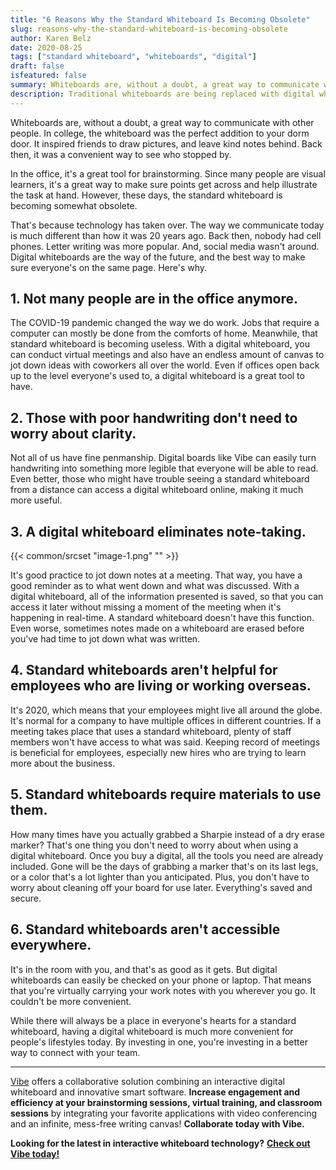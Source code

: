 ```yaml
---
title: "6 Reasons Why the Standard Whiteboard Is Becoming Obsolete"
slug: reasons-why-the-standard-whiteboard-is-becoming-obsolete
author: Karen Belz
date: 2020-08-25
tags: ["standard whiteboard", "whiteboards", "digital"]
draft: false
isfeatured: false
summary: Whiteboards are, without a doubt, a great way to communicate with other people. However, these days, the standard whiteboard is becoming somewhat obsolete because technology has taken over.
description: Traditional whiteboards are being replaced with digital whiteboards with touchscreens.
---
```






Whiteboards are, without a doubt, a great way to communicate with other people. In college, the whiteboard was the perfect addition to your dorm door. It inspired friends to draw pictures, and leave kind notes behind. Back then, it was a convenient way to see who stopped by.
 
In the office, it's a great tool for brainstorming. Since many people are visual learners, it's a great way to make sure points get across and help illustrate the task at hand. However, these days, the standard whiteboard is becoming somewhat obsolete.
 
That's because technology has taken over. The way we communicate today is much different than how it was 20 years ago. Back then, nobody had cell phones. Letter writing was more popular. And, social media wasn't around. Digital whiteboards are the way of the future, and the best way to make sure everyone's on the same page. Here's why.
 

## 1. Not many people are in the office anymore. 

The COVID-19 pandemic changed the way we do work. Jobs that require a computer can mostly be done from the comforts of home. Meanwhile, that standard whiteboard is becoming useless. With a digital whiteboard, you can conduct virtual meetings and also have an endless amount of canvas to jot down ideas with coworkers all over the world. Even if offices open back up to the level everyone's used to, a digital whiteboard is a great tool to have.
 

## 2. Those with poor handwriting don't need to worry about clarity. 

Not all of us have fine penmanship. Digital boards like Vibe can easily turn handwriting into something more legible that everyone will be able to read. Even better, those who might have trouble seeing a standard whiteboard from a distance can access a digital whiteboard online, making it much more useful.
 

## 3. A digital whiteboard eliminates note-taking. 
{{< common/srcset "image-1.png" "" >}}


It's good practice to jot down notes at a meeting. That way, you have a good reminder as to what went down and what was discussed. With a digital whiteboard, all of the information presented is saved, so that you can access it later without missing a moment of the meeting when it's happening in real-time. A standard whiteboard doesn't have this function. Even worse, sometimes notes made on a whiteboard are erased before you've had time to jot down what was written.
 

## 4. Standard whiteboards aren't helpful for employees who are living or working overseas.

It's 2020, which means that your employees might live all around the globe. It's normal for a company to have multiple offices in different countries. If a meeting takes place that uses a standard whiteboard, plenty of staff members won't have access to what was said. Keeping record of meetings is beneficial for employees, especially new hires who are trying to learn more about the business.
 

## 5. Standard whiteboards require materials to use them. 

How many times have you actually grabbed a Sharpie instead of a dry erase marker? That's one thing you don't need to worry about when using a digital whiteboard. Once you buy a digital, all the tools you need are already included. Gone will be the days of grabbing a marker that's on its last legs, or a color that's a lot lighter than you anticipated. Plus, you don't have to worry about cleaning off your board for use later. Everything's saved and secure.
 

## 6. Standard whiteboards aren't accessible everywhere.

It's in the room with you, and that's as good as it gets. But digital whiteboards can easily be checked on your phone or laptop. That means that you're virtually carrying your work notes with you wherever you go. It couldn't be more convenient.
 
While there will always be a place in everyone's hearts for a standard whiteboard, having a digital whiteboard is much more convenient for people's lifestyles today. By investing in one, you're investing in a better way to connect with your team.


----------

[Vibe](https://vibe.us/) offers a collaborative solution combining an interactive digital whiteboard and innovative smart software. **Increase engagement and efficiency at your brainstorming sessions, virtual training, and classroom sessions** by integrating your favorite applications with video conferencing and an infinite, mess-free writing canvas! **Collaborate today with Vibe.**

**Looking for the latest in interactive whiteboard technology?** [**Check out Vibe today!**](https://vibe.us/order/)

